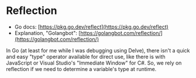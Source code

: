 # Reflection

- Go docs: [https://pkg.go.dev/reflect](https://pkg.go.dev/reflect)
- Explanation, "Golangbot": [https://golangbot.com/reflection/](https://golangbot.com/reflection/)

In Go (at least for me while I was debugging using Delve), there isn't a quick and easy "type" operator
available for direct use, like there is with JavaScript or Visual Studio's "Immediate Window" for C#. So,
we rely on reflection if we need to determine a variable's type at runtime.